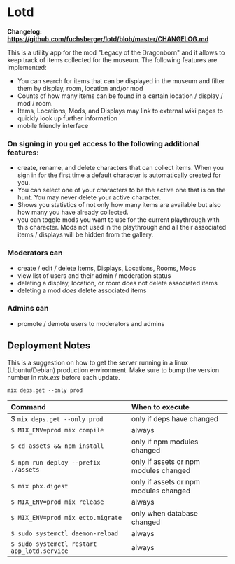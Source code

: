 # Lotd

**Changelog: https://github.com/fuchsberger/lotd/blob/master/CHANGELOG.md**

This is a utility app for the mod "Legacy of the Dragonborn" and it allows to keep track of items collected for the museum. The following features are implemented:

* You can search for items that can be displayed in the museum and filter them by display, room, location and/or mod
* Counts of how many items can be found in a certain location / display / mod / room.
* Items, Locations, Mods, and Displays may link to external wiki pages to quickly look up further information
* mobile friendly interface

### On signing in you get access to the following additional features:
* create, rename, and delete characters that can collect items. When you sign in for the first time a default character is automatically created for you.
* You can select one of your characters to be the active one that is on the hunt. You may never delete your active character.
* Shows you statistics of not only how many items are available but also how many you have already collected.
* you can toggle mods you want to use for the current playthrough with this character. Mods not used in the playthrough and all their associated items / displays will be hidden from the gallery.

### Moderators can
* create / edit / delete Items, Displays, Locations, Rooms, Mods
* view list of users and their admin / moderation status
* deleting a display, location, or room does not delete associated items
* deleting a mod *does* delete associated items

### Admins can
* promote / demote users to moderators and admins

## Deployment Notes
This is a suggestion on how to get the server running in a linux (Ubuntu/Debian) production environment. Make sure to bump the version number in *mix.exs* before each update.

```shell
mix deps.get --only prod
```

| Command                                     | When to execute                       |
| :---                                        | :---                                  |
| $ `mix deps.get --only prod`                | only if deps have changed             |
| `$ MIX_ENV=prod mix compile`                | always                                |
| `$ cd assets && npm install`                | only if npm modules changed           |
| `$ npm run deploy --prefix ./assets`        | only if assets or npm modules changed |
| `$ mix phx.digest`                          | only if assets or npm modules changed |
| `$ MIX_ENV=prod mix release`                | always                                |
| `$ MIX_ENV=prod mix ecto.migrate`           | only when database changed            |
| `$ sudo systemctl daemon-reload`            | always                                |
| `$ sudo systemctl restart app_lotd.service` | always                                |
